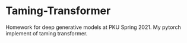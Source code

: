 # Taming-Transformer
Homework for deep generative models at PKU Spring 2021. My pytorch implement of taming transformer.
